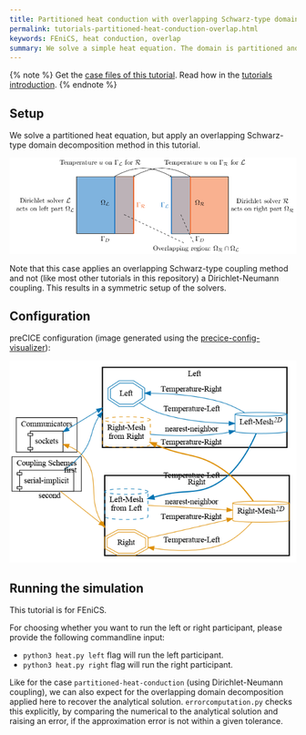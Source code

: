```yaml
---
title: Partitioned heat conduction with overlapping Schwarz-type domain decomposition
permalink: tutorials-partitioned-heat-conduction-overlap.html
keywords: FEniCS, heat conduction, overlap
summary: We solve a simple heat equation. The domain is partitioned and the coupling is established in an overlapping-Schwarz-type domain decomposition.
---
```


{% note %}
Get the [case files of this tutorial](https://github.com/precice/tutorials/tree/master/partitioned-heat-conduction-overlap). Read how in the [tutorials introduction](https://precice.org/tutorials.html).
{% endnote %}

## Setup

We solve a partitioned heat equation, but apply an overlapping Schwarz-type domain decomposition method in this tutorial.

![Case setup of partitioned-heat-conduction case with overlapping Schwarz-type domain decomposition](images/tutorials-partitioned-heat-conduction-overlap-setup.png)

Note that this case applies an overlapping Schwarz-type coupling method and not (like most other tutorials in this repository) a Dirichlet-Neumann coupling. This results in a symmetric setup of the solvers.

## Configuration

preCICE configuration (image generated using the [precice-config-visualizer](https://precice.org/tooling-config-visualization.html)):

![preCICE configuration visualization](images/tutorials-partitioned-heat-conduction-overlap-precice-config.png)

## Running the simulation

This tutorial is for FEniCS.

For choosing whether you want to run the left or right participant, please provide the following commandline input:

* `python3 heat.py left` flag will run the left participant.
* `python3 heat.py right` flag will run the right participant.

Like for the case `partitioned-heat-conduction` (using Dirichlet-Neumann coupling), we can also expect for the overlapping domain decomposition applied here to recover the analytical solution. `errorcomputation.py` checks this explicitly, by comparing the numerical to the analytical solution and raising an error, if the approximation error is not within a given tolerance.
